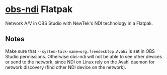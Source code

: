 # [obs-ndi](https://github.com/obs-ndi/obs-ndi) Flatpak

Network A/V in OBS Studio with NewTek's NDI technology in a Flatpak.

## Notes
Make sure that `--system-talk-name=org.freedesktop.Avahi` is set in OBS Studio permissions. Otherwise obs-ndi will not be able to see other devices or send to the network, since NDI on Linux rely on the Avahi daemon for network discovery (find other NDI device on the network).


